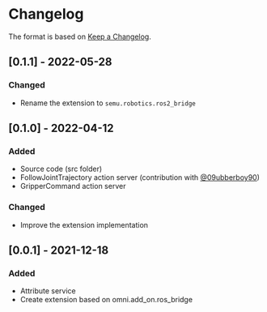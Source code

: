 # Changelog

The format is based on [Keep a Changelog](https://keepachangelog.com/en/1.0.0/).

## [0.1.1] - 2022-05-28
### Changed
- Rename the extension to `semu.robotics.ros2_bridge`

## [0.1.0] - 2022-04-12
### Added
- Source code (src folder)
- FollowJointTrajectory action server (contribution with [@09ubberboy90](https://github.com/09ubberboy90))
- GripperCommand action server

### Changed
- Improve the extension implementation

## [0.0.1] - 2021-12-18
### Added
- Attribute service
- Create extension based on omni.add_on.ros_bridge
